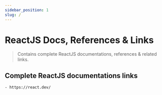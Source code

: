 ```yaml
---
sidebar_position: 1
slug: /
---
```


# ReactJS Docs, References & Links

> Contains complete ReactJS documentations, references & related links.

## Complete ReactJS documentations links

    - https://react.dev/
